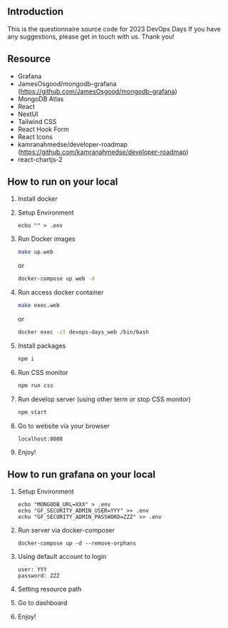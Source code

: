 ## Introduction

This is the questionnaire source code for 2023 DevOps Days
If you have any suggestions, please get in touch with us. Thank you!

## Resource

- Grafana
- JamesOsgood/mongodb-grafana (https://github.com/JamesOsgood/mongodb-grafana)
- MongoDB Atlas
- React
- NextUI
- Tailwind CSS
- React Hook Form
- React Icons
- kamranahmedse/developer-roadmap (https://github.com/kamranahmedse/developer-roadmap)
- react-chartjs-2

## How to run on your local

1. Install docker

2. Setup Environment

   ```
   echo "" > .env
   ```

3. Run Docker images

   ```bash
   make up.web
   ```

   or

   ```bash
   docker-compose up web -d
   ```

4. Run access docker container

   ```bash
   make exec.web
   ```

   or

   ```bash
   docker exec -it devops-days_web /bin/bash
   ```

5. Install packages

   ```bash
   npm i
   ```

6. Run CSS monitor

   ```bash
   npm run css
   ```

7. Run develop server (using other term or stop CSS monitor)

   ```bash
   npm start
   ```

8. Go to website via your browser

   ```
   localhost:8008
   ```

9. Enjoy!

## How to run grafana on your local

1. Setup Environment

   ```
   echo "MONGODB_URL=XXX" > .env
   echo "GF_SECURITY_ADMIN_USER=YYY" >> .env
   echo "GF_SECURITY_ADMIN_PASSWORD=ZZZ" >> .env
   ```

2. Run server via docker-composer

   ```
   docker-compose up -d --remove-orphans
   ```

3. Using default account to login

   ```
   user: YYY
   password: ZZZ
   ```

4. Setting resource path

5. Go to dashboard

6. Enjoy!
